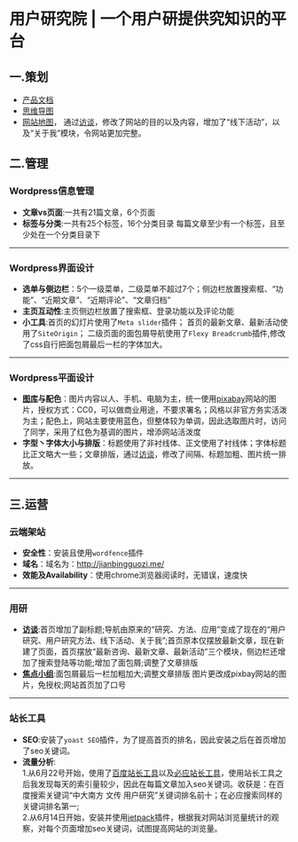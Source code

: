 # 用户研究院 | 一个用户研提供究知识的平台
## 一.策划
* [产品文档](https://github.com/KOUJII/website/blob/master/%E4%BA%A7%E5%93%81%E6%96%87%E6%A1%A3.docx)
* [思维导图](https://github.com/KOUJII/website/blob/master/%E7%94%A8%E6%88%B7%E7%A0%94%E7%A9%B6%E9%99%A2%EF%BC%88%E6%80%9D%E7%BB%B4%E5%AF%BC%E5%9B%BE%EF%BC%89.png)
* [网站地图](https://github.com/KOUJII/website/blob/master/%E7%94%A8%E6%88%B7%E7%A0%94%E7%A9%B6%E9%99%A2%EF%BC%88%E7%BD%91%E7%AB%99%E5%9C%B0%E5%9B%BE%EF%BC%89.png)， 
通过[访谈](https://github.com/KOUJII/website/blob/master/%E8%AE%BF%E8%B0%88.md)，修改了网站的目的以及内容，增加了“线下活动”，以及“关于我”模块，令网站更加完整。

## 二.管理
### Wordpress信息管理 
* **文章vs页面**:一共有21篇文章，6个页面
* **标签与分类**:一共有25个标签，16个分类目录
每篇文章至少有一个标签，且至少处在一个分类目录下
***

### Wordpress界面设计
* **选单与侧边栏**：5个一级菜单，二级菜单不超过7个；侧边栏放置搜索框、“功能”、“近期文章”、“近期评论”、“文章归档”
* **主页互动性**:主页侧边栏放置了搜索框、登录功能以及评论功能
* **小工具**:首页的幻灯片使用了`Meta slider`插件；
首页的最新文章、最新活动使用了`SiteOrigin`；
   二级页面的面包屑导航使用了`Flexy Breadcrumb`插件,修改了css自行把面包屑最后一栏的字体加大。
***
### Wordpress平面设计
* **[图库](https://github.com/KOUJII/website/tree/master/%E5%9B%BE%E5%BA%93)与配色**：图片内容以人、手机、电脑为主，统一使用[pixabay](https://pixabay.com/)网站的图片，授权方式：CC0，可以做商业用途，不要求署名；风格以非官方务实活泼为主；配色上，网站主要使用蓝色，但整体较为单调，因此选取图片时，访问了同学，采用了红色为基调的图片，增添网站活泼度
* **字型丶字体大小与排版**：标题使用了非衬线体、正文使用了衬线体；字体标题比正文略大一些；文章排版，通过[访谈]("/访谈稿.md")，修改了间隔、标题加粗、图片统一排放。
***
## 三.运营
### 云端架站
* **安全性**：安装且使用`wordfence`插件
* **域名**：域名为：http://jianbingguozi.me/
* **效能及Availability**：使用chrome浏览器阅读时，无错误，速度快
***
### 用研 
* **[访谈](https://github.com/KOUJII/website/blob/master/%E8%AE%BF%E8%B0%88.md)**:首页增加了副标题;导航由原来的“研究、方法、应用”变成了现在的“用户研究、用户研究方法、线下活动、关于我”;首页原本仅摆放最新文章，现在新建了页面，首页摆放“最新咨询、最新文章、最新活动”三个模块，侧边栏还增加了搜索登陆等功能;增加了面包屑;调整了文章排版
* **[焦点小组](https://github.com/KOUJII/website/blob/master/%E7%84%A6%E7%82%B9%E5%B0%8F%E7%BB%84.md)**:面包屑最后一栏加粗加大;调整文章排版
图片更改成pixbay网站的图片，免授权;网站首页加了口号
***
### 站长工具
* **SEO**:安装了`yoast SEO`插件，为了提高首页的排名，因此安装之后在首页增加了seo关键词。
* **流量分析**:  
1.从6月22号开始，使用了[百度站长工具](https://github.com/KOUJII/website/blob/master/%E7%99%BE%E5%BA%A6%E7%B4%A2%E5%BC%95%E9%87%8F.png)以及[必应站长工具](https://github.com/KOUJII/website/blob/master/%E5%BF%85%E5%BA%94%E7%AB%99%E9%95%BF%E5%B7%A5%E5%85%B7.png)，使用站长工具之后我发现每天的索引量较少，因此在每篇文章加入seo关键词。收获是：在百度搜索关键词“中大南方 文传 用户研究”关键词排名前十；在必应搜索同样的关键词排名第一;  
2.从6月14日开始，安装并使用[jetpack](https://github.com/KOUJII/website/blob/master/jetpack.png)插件，根据我对网站浏览量统计的观察，对每个页面增加seo关键词，试图提高网站的浏览量。


